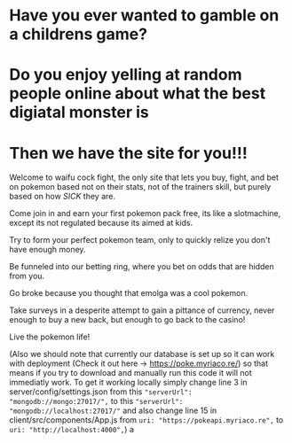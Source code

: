 # Have you ever wanted to gamble on a childrens game?
# Do you enjoy yelling at random people online about what the best digiatal monster is
# Then we have the site for you!!!

Welcome to waifu cock fight, the only site that lets you buy, fight, and bet on pokemon based not on their stats, not of the trainers skill, but purely based on how *SICK* they are.

Come join in and earn your first pokemon pack free, its like a slotmachine, except its not regulated because its aimed at kids.

Try to form your perfect pokemon team, only to quickly relize you don't have enough money.

Be funneled into our betting ring, where you bet on odds that are hidden from you.

Go broke because you thought that emolga was a cool pokemon.

Take surveys in a desperite attempt to gain a pittance of currency, never enough to buy a new back, but enough to go back to the casino!

Live the pokemon life!

(Also we should note that currently our database is set up so it can work with deployment (Check it out here -> https://poke.myriaco.re/) so that means if you try to download and manually run this code it will not immediatly work. To get it working locally simply change line 3 in server/config/settings.json from this `"serverUrl": "mongodb://mongo:27017/",` to this `"serverUrl": "mongodb://localhost:27017/"` and also change line 15 in client/src/components/App.js from `uri: "https://pokeapi.myriaco.re",` to `uri: "http://localhost:4000",`)
a